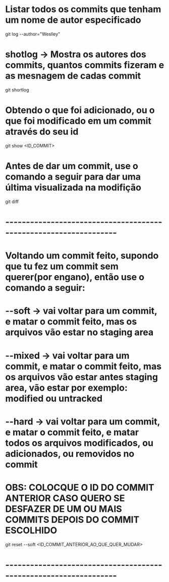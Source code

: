 # Listar todos os commits que tenham um nome de autor especificado
git log --author="Weslley"

# shotlog -> Mostra os autores dos commits, quantos commits fizeram e as mesnagem de cadas commit
git shortlog

# Obtendo o que foi adicionado, ou o que foi modificado em um commit através do seu id
git show <ID_COMMIT>

# Antes de dar um commit, use o comando a seguir para dar uma última visualizada na modifição

git diff

# -----------------------------------------------------------------
# Voltando um commit feito, supondo que tu fez um commit sem querer(por engano), então use o comando a seguir:

# --soft  ->  vai voltar para um commit, e matar o commit feito, mas os arquivos vão estar no staging area

# --mixed ->  vai voltar para um commit, e matar o commit feito, mas os arquivos vão estar antes staging area, vão estar por exemplo: modified ou untracked

# --hard  ->  vai voltar para um commit, e matar o commit feito, e matar todos os arquivos modificados, ou adicionados, ou removidos no commit

# OBS: COLOCQUE O ID DO COMMIT ANTERIOR CASO QUERO SE DESFAZER DE UM OU MAIS COMMITS DEPOIS DO COMMIT ESCOLHIDO

git reset --soft <ID_COMMIT_ANTERIOR_AO_QUE_QUER_MUDAR>

# -----------------------------------------------------------------
